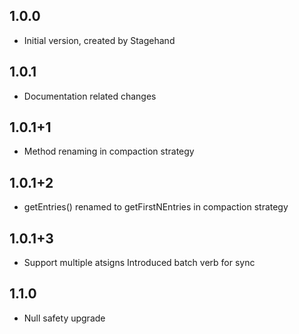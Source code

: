 ## 1.0.0
- Initial version, created by Stagehand
## 1.0.1
- Documentation related changes
## 1.0.1+1
- Method renaming in compaction strategy
## 1.0.1+2
- getEntries() renamed to getFirstNEntries in compaction strategy
## 1.0.1+3
- Support multiple atsigns
  Introduced batch verb for sync  
## 1.1.0
- Null safety upgrade